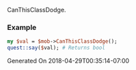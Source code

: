 CanThisClassDodge.
### Example

```perl
my $val = $mob->CanThisClassDodge();
quest::say($val); # Returns bool
```


Generated On 2018-04-29T00:35:14-07:00